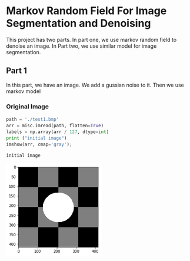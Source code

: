 # Markov Random Field For Image Segmentation and Denoising
This project has two parts. In part one, we use markov random field to denoise an image. In Part two, we use similar model for image segmentation. 

## Part 1
In this part, we have an image. We add a gussian noise to it. Then we use markov model

### Original Image



```python
path = './test1.bmp'
arr = misc.imread(path, flatten=True)
labels = np.array(arr / 127, dtype=int)
print ("initial image")
imshow(arr, cmap='gray');
```

    initial image
    


![png](output_3_1.png)
